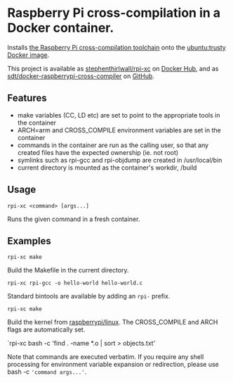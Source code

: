 # Raspberry Pi cross-compilation in a Docker container.

Installs [the Raspberry Pi cross-compilation toolchain](https://github.com/raspberrypi/tools) onto the [ubuntu:trusty Docker image](https://registry.hub.docker.com/_/ubuntu/).

This project is available as [stephenthirlwall/rpi-xc](https://registry.hub.docker.com/u/stephenthirlwall/rpi-xc/) on [Docker Hub](https://hub.docker.com/), and as [sdt/docker-raspberrypi-cross-compiler](https://github.com/sdt/docker-raspberrypi-cross-compiler) on [GitHub](https://github.com).


## Features

* make variables (CC, LD etc) are set to point to the appropriate tools in the container
* ARCH=arm and CROSS_COMPILE environment variables are set in the container
* commands in the container are run as the calling user, so that any created files have the expected ownership (ie. not root)
* symlinks such as rpi-gcc and rpi-objdump are created in /usr/local/bin
* current directory is mounted as the container's workdir, /build

## Usage

`rpi-xc <command> [args...]`

Runs the given command in a fresh container.

## Examples

`rpi-xc make`

Build the Makefile in the current directory.


`rpi-xc rpi-gcc -o hello-world hello-world.c`

Standard bintools are available by adding an `rpi-` prefix.


`rpi-xc make`

Build the kernel from [raspberrypi/linux](https://github.com/raspberrypi/linux).
The CROSS_COMPILE and ARCH flags are automatically set.


`rpi-xc bash -c 'find . -name \*.o | sort > objects.txt'

Note that commands are executed verbatim. If you require any shell processing for environment variable expansion or redirection, please use bash -c `'command args...'`.
